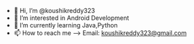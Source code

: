 - 👋 Hi, I’m @koushikreddy323
- 👀 I’m interested in Android Development
- 🌱 I’m currently learning Java,Python
- 📫 How to reach me --> Email: koushikreddy323@gmail.com

<!---
koushikreddy323/koushikreddy323 is a ✨ special ✨ repository because its `README.md` (this file) appears on your GitHub profile.
You can click the Preview link to take a look at your changes.
--->
